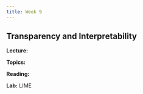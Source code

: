 ```yaml
---
title: Week 9
---
```


## Transparency and Interpretability

**Lecture:** 

**Topics:**  

**Reading:**

<!-- * DS-GA 1017, DS-UA 202: [Transparency and Interpretability Reader](../../../assets/transparency_reader_2023.pdf) -->

**Lab:** LIME

<!-- * DS-UA 202: [Colab Notebook](https://colab.research.google.com/drive/1iFknQx341nMZ63dnrBwwIoeIR_n0UOrR?usp=sharing) -->
<!-- * DS-GA 1017: [Colab Notebook](https://colab.research.google.com/drive/11aEWEwpOfywZH_AD1qr3p1Crd_YEnSiB?usp=sharing) -->


